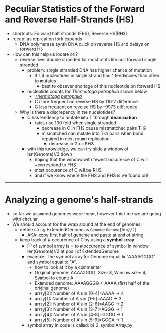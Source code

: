 # Peculiar Statistics of the Forward and Reverse Half-Strands (HS)
- shortcuts: Forward half strands (FHS), Reverse HS(RHS)
- recap: as replication fork expands
    - DNA polymerase synth DNA quick on reverse HS and delays on forward HS
- How can this help us locate ori?
    - reverse lives double stranded for most of its life and forward single stranded
        - problem: single stranded DNA has higher chance of mutation
            - if 1/4 nucleotides in single strand has ^ tendencies than other to mutates
                - best to obsever shortage of this nucleotide on forward HS
        - nucleotide counts for *Thermotoga petrophila* shown below
            - [*Thermotoga petrophila*](http://bioinformaticsalgorithms.com/images/Replication/t_petrophila_nucleotide_counts.png "from stepik.org")
            - C more frequent on reverse HS by 11617 difference
            - G less frequent on reverse HS by -9973 difference
    - Why is there a discrepency in the nucelotides?
        - C has tendency to mutate into T through **deanimation**
            - rates rise 100 fold when single stranded
                - decrease in C in FHS cause mistmatched pairs T-G
                - mismatched can mutate into T-A pairs when bond repaired in next round replication
                    - decrease in G on RHS
        - with this knowledge, we can try slide a window of len(Genome)//2 down
            - hoping that the window with fewest occurence of C will ~correspond to FHS 
            - most occurence of C will be RHS
            - and if we know where the FHS and RHS is we found ori!

___            
# Analyzing a genome's half-strands
- so far we assumed genomes were linear, however this time we are going with circular
- We should account for the wrap around at the end of genomes.
    - define string ExtendedGenome as `Genome+Genome[0:n//2]`
        - AKA: copy first half of genome and paste at end of string
    - keep track of # occurence of C by using a **symbol array**
        - i<sup>th</sup> of symbol array is = to # occurence of symbol in window len(Genome)//2 at pos i of ExtendedGenome
        - example: The symbol array for Genome equal to "AAAAGGGG" and symbol equal to "A".
            - how to look at it by a commenter
            - Original genome: AAAAGGGG, Size: 8, Window size: 4, Symbol to count: A
            - Extended genome: AAAAGGGG + AAAA (first half of the original genome)
            - array[0]: Number of A's in [0-4]=AAAA -> 4
            - array[1]: Number of A's in [1-5]=AAAG -> 3
            - array[2]: Number of A's in [2-6]=AAGG -> 2
            - array[3]: Number of A's in [3-7]=AGGG -> 1
            - array[4]: Number of A's in [4-8]=GGGG -> 0
            - array[5]: Number of A's in [5-9]=GGGA -> 1
        - symbol array in code is called: bi_3_symbolArray.py
